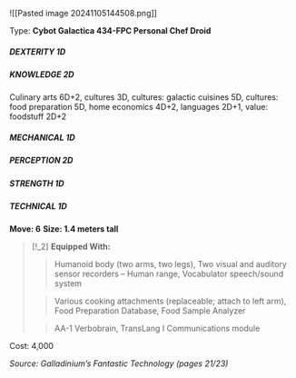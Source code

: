 ![[Pasted image 20241105144508.png]]

Type: **Cybot Galactica 434-FPC Personal Chef Droid**
##### DEXTERITY 1D
##### KNOWLEDGE 2D
Culinary arts 6D+2, cultures 3D, cultures: galactic cuisines 5D, cultures: food preparation 5D, home economics 4D+2, languages 2D+1, value: foodstuff 2D+2
##### MECHANICAL 1D
##### PERCEPTION 2D
##### STRENGTH 1D
##### TECHNICAL 1D
**Move: 6**
**Size: 1.4 meters tall**

> [!_2] 
> **Equipped With:**
> > Humanoid body (two arms, two legs), Two visual and auditory sensor recorders – Human range, Vocabulator speech/sound system
> 
> > Various cooking attachments (replaceable; attach to left arm), Food Preparation Database, Food Sample Analyzer
> 
> > AA-1 Verbobrain, TransLang I Communications module
> 

Cost: 4,000

*Source: Galladinium’s Fantastic Technology (pages 21/23)*